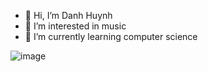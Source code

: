 - 👋 Hi, I’m Danh Huynh
- 👀 I’m interested in music
- 🌱 I’m currently learning computer science

![image](**https://img.shields.io/badge/Ubuntu-E95420?style=for-the-badge&logo=ubuntu&logoColor=white**)
<!---
danhhuynh25029/danhhuynh25029 is a ✨ special ✨ repository because its `README.md` (this file) appears on your GitHub profile.
You can click the Preview link to take a look at your changes.
--->
